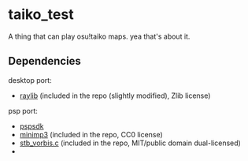 # taiko_test

A thing that can play osu!taiko maps. yea that's about it.


## Dependencies

desktop port:
- [raylib](https://github.com/raysan5/raylib/) (included in the repo (slightly modified), Zlib license)

psp port:
- [pspsdk](https://pspdev.github.io/)
- [minimp3](https://github.com/lieff/minimp3) (included in the repo, CC0 license)
- [stb_vorbis.c](https://github.com/nothings/stb/blob/master/stb_vorbis.c) (included in the repo, MIT/public domain dual-licensed)
- 